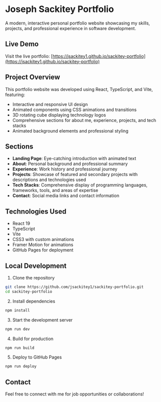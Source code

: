 # Joseph Sackitey Portfolio

A modern, interactive personal portfolio website showcasing my skills, projects, and professional experience in software development.

## Live Demo

Visit the live portfolio: [https://jsackitey1.github.io/sackitey-portfolio](https://jsackitey1.github.io/sackitey-portfolio)

## Project Overview
This portfolio website was developed using React, TypeScript, and Vite, featuring:

- Interactive and responsive UI design
- Animated components using CSS animations and transitions
- 3D rotating cube displaying technology logos
- Comprehensive sections for about me, experience, projects, and tech stacks
- Animated background elements and professional styling

## Sections
- **Landing Page**: Eye-catching introduction with animated text
- **About**: Personal background and professional summary
- **Experience**: Work history and professional journey
- **Projects**: Showcase of featured and secondary projects with descriptions and technologies used
- **Tech Stacks**: Comprehensive display of programming languages, frameworks, tools, and areas of expertise
- **Contact**: Social media links and contact information

## Technologies Used

- React 19
- TypeScript
- Vite
- CSS3 with custom animations
- Framer Motion for animations
- GitHub Pages for deployment

## Local Development

1. Clone the repository

```bash
git clone https://github.com/jsackitey1/sackitey-portfolio.git
cd sackitey-portfolio
```

2. Install dependencies

```bash
npm install
```

3. Start the development server

```bash
npm run dev
```

4. Build for production

```bash
npm run build
```

5. Deploy to GitHub Pages

```bash
npm run deploy
```

## Contact

Feel free to connect with me for job opportunities or collaborations!
